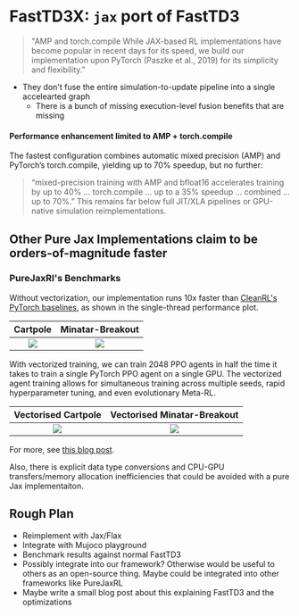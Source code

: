 # FastTD3X: `jax` port of FastTD3

> "AMP and torch.compile While JAX-based RL implementations have become popular in recent days for its speed, we build our implementation upon PyTorch (Paszke et al., 2019) for its simplicity and flexibility."

- They don't  fuse the entire simulation-to-update pipeline into a single accelearted graph
    - There is a bunch of missing execution-level fusion benefits that are missing

#### Performance enhancement limited to AMP + torch.compile

The fastest configuration combines automatic mixed precision (AMP) and PyTorch’s torch.compile, yielding up to 70% speedup, but no further:

> “mixed-precision training with AMP and bfloat16 accelerates training by up to 40% … torch.compile … up to a 35% speedup … combined … up to 70%.” 
This remains far below full JIT/XLA pipelines or GPU-native simulation reimplementations.

## Other Pure Jax Implementations claim to be orders-of-magnitude faster

### PureJaxRl's Benchmarks

Without vectorization, our implementation runs 10x faster than [CleanRL's PyTorch baselines](https://github.com/vwxyzjn/cleanrl/blob/master/cleanrl/ppo.py), as shown in the single-thread performance plot.

Cartpole                   |  Minatar-Breakout
:-------------------------:|:-------------------------:
![](https://github.com/luchris429/purejaxrl/raw/main/docs/cartpole_plot_seconds.png)  |  ![](https://github.com/luchris429/purejaxrl/raw/main/docs/minatar_plot_seconds.png)


With vectorized training, we can train 2048 PPO agents in half the time it takes to train a single PyTorch PPO agent on a single GPU. The vectorized agent training allows for simultaneous training across multiple seeds, rapid hyperparameter tuning, and even evolutionary Meta-RL. 

Vectorised Cartpole        |  Vectorised Minatar-Breakout
:-------------------------:|:-------------------------:
![](https://github.com/luchris429/purejaxrl/raw/main/docs/cartpole_plot_parallel.png)  |  ![](https://github.com/luchris429/purejaxrl/raw/main/docs/minatar_plot_parallel.png)

For more, see [this blog post](https://chrislu.page/blog/meta-disco/). 

Also, there is explicit data type conversions and CPU-GPU transfers/memory allocation inefficiencies that could be avoided with a pure Jax implementaiton.

## Rough Plan
- Reimplement with Jax/Flax
- Integrate with Mujoco playground
- Benchmark results against normal FastTD3
- Possibly integrate into our framework? Otherwise would be useful to others as an open-source thing. Maybe could be integrated into other frameworks like PureJaxRL
- Maybe write a small blog post about this explaining FastTD3 and the optimizations

